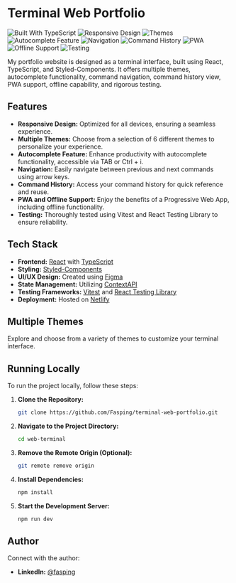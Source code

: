 # Terminal Web Portfolio

![Built With TypeScript](https://badgen.net/badge/Built%20With/TypeScript/blue?icon=typescript)
![Responsive Design](https://img.shields.io/badge/Responsive-Yes-green)
![Themes](https://img.shields.io/badge/Themes-6-brightgreen)
![Autocomplete Feature](https://img.shields.io/badge/Autocomplete-Enabled-yellow)
![Navigation](https://img.shields.io/badge/Navigation-Previous%20%7C%20Next-lightgrey)
![Command History](https://img.shields.io/badge/Command%20History-Yes-blue)
![PWA](https://img.shields.io/badge/PWA-Yes-orange)
![Offline Support](https://img.shields.io/badge/Offline%20Support-Yes-red)
![Testing](https://img.shields.io/badge/Testing-Vitest%20%7C%20React%20Testing%20Library-blueviolet)

My portfolio website is designed as a terminal interface, built using React, TypeScript, and Styled-Components. It offers multiple themes, autocomplete functionality, command navigation, command history view, PWA support, offline capability, and rigorous testing.

## Features

- **Responsive Design:** Optimized for all devices, ensuring a seamless experience.
- **Multiple Themes:** Choose from a selection of 6 different themes to personalize your experience.
- **Autocomplete Feature:** Enhance productivity with autocomplete functionality, accessible via TAB or Ctrl + i.
- **Navigation:** Easily navigate between previous and next commands using arrow keys.
- **Command History:** Access your command history for quick reference and reuse.
- **PWA and Offline Support:** Enjoy the benefits of a Progressive Web App, including offline functionality.
- **Testing:** Thoroughly tested using Vitest and React Testing Library to ensure reliability.

## Tech Stack

- **Frontend:** [React](https://reactjs.org/) with [TypeScript](https://www.typescriptlang.org/)
- **Styling:** [Styled-Components](https://styled-components.com/)
- **UI/UX Design:** Created using [Figma](https://figma.com/)
- **State Management:** Utilizing [ContextAPI](https://reactjs.org/docs/context.html)
- **Testing Frameworks:** [Vitest](https://vitest.dev/) and [React Testing Library](https://testing-library.com/)
- **Deployment:** Hosted on [Netlify](https://app.netlify.com/)

## Multiple Themes

Explore and choose from a variety of themes to customize your terminal interface.

## Running Locally

To run the project locally, follow these steps:

1. **Clone the Repository:**

   ```bash
   git clone https://github.com/Fasping/terminal-web-portfolio.git
   ```

2. **Navigate to the Project Directory:**

   ```bash
   cd web-terminal
   ```

3. **Remove the Remote Origin (Optional):**

   ```bash
   git remote remove origin
   ```

4. **Install Dependencies:**

   ```bash
   npm install
   ```

5. **Start the Development Server:**

   ```bash
   npm run dev
   ```

## Author

Connect with the author:

- **LinkedIn:** [@fasping](https://www.linkedin.com/in/fernandocases94/)

